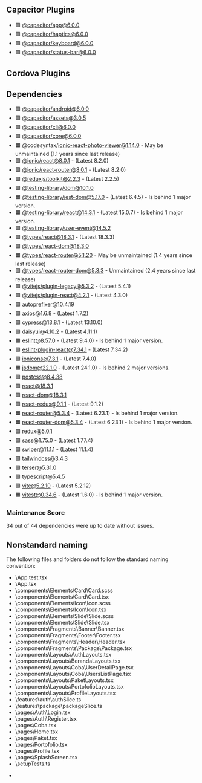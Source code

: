 ## Capacitor Plugins

- 🟩 [@capacitor/app@6.0.0](https://github.com/ionic-team/capacitor-plugins.git)
- 🟩 [@capacitor/haptics@6.0.0](https://github.com/ionic-team/capacitor-plugins.git)
- 🟩 [@capacitor/keyboard@6.0.0](https://github.com/ionic-team/capacitor-plugins.git)
- 🟩 [@capacitor/status-bar@6.0.0](https://github.com/ionic-team/capacitor-plugins.git)
## Cordova Plugins

## Dependencies

- 🟩 [@capacitor/android@6.0.0](https://github.com/ionic-team/capacitor.git)
- 🟩 [@capacitor/assets@3.0.5](https://github.com/ionic-team/capacitor-assets.git)
- 🟩 [@capacitor/cli@6.0.0](https://github.com/ionic-team/capacitor.git)
- 🟩 [@capacitor/core@6.0.0](https://github.com/ionic-team/capacitor.git)
- 🟧 @codesyntax/ionic-react-photo-viewer@1.14.0 - May be unmaintained (1.1 years since last release)
- 🟩 [@ionic/react@8.0.1](https://github.com/ionic-team/ionic-framework.git) - (Latest 8.2.0)
- 🟩 [@ionic/react-router@8.0.1](https://github.com/ionic-team/ionic-framework.git) - (Latest 8.2.0)
- 🟩 [@reduxjs/toolkit@2.2.3](https://github.com/reduxjs/redux-toolkit.git) - (Latest 2.2.5)
- 🟩 [@testing-library/dom@10.1.0](https://github.com/testing-library/dom-testing-library.git)
- 🟧 [@testing-library/jest-dom@5.17.0](https://github.com/testing-library/jest-dom.git) - (Latest 6.4.5) - Is behind 1 major version.
- 🟧 [@testing-library/react@14.3.1](https://github.com/testing-library/react-testing-library.git) - (Latest 15.0.7) - Is behind 1 major version.
- 🟩 [@testing-library/user-event@14.5.2](https://github.com/testing-library/user-event.git)
- 🟩 [@types/react@18.3.1](https://github.com/DefinitelyTyped/DefinitelyTyped.git) - (Latest 18.3.3)
- 🟩 [@types/react-dom@18.3.0](https://github.com/DefinitelyTyped/DefinitelyTyped.git)
- 🟧 [@types/react-router@5.1.20](https://github.com/DefinitelyTyped/DefinitelyTyped.git) - May be unmaintained (1.4 years since last release)
- 🟥 [@types/react-router-dom@5.3.3](https://github.com/DefinitelyTyped/DefinitelyTyped.git) - Unmaintained (2.4 years since last release)
- 🟩 [@vitejs/plugin-legacy@5.3.2](https://github.com/vitejs/vite.git) - (Latest 5.4.1)
- 🟩 [@vitejs/plugin-react@4.2.1](https://github.com/vitejs/vite-plugin-react.git) - (Latest 4.3.0)
- 🟩 [autoprefixer@10.4.19](https://github.com/postcss/autoprefixer.git)
- 🟩 [axios@1.6.8](https://github.com/axios/axios.git) - (Latest 1.7.2)
- 🟩 [cypress@13.8.1](https://github.com/cypress-io/cypress.git) - (Latest 13.10.0)
- 🟩 [daisyui@4.10.2](https://github.com/saadeghi/daisyui.git) - (Latest 4.11.1)
- 🟧 [eslint@8.57.0](https://github.com/eslint/eslint.git) - (Latest 9.4.0) - Is behind 1 major version.
- 🟩 [eslint-plugin-react@7.34.1](https://github.com/jsx-eslint/eslint-plugin-react.git) - (Latest 7.34.2)
- 🟩 [ionicons@7.3.1](https://github.com/ionic-team/ionicons.git) - (Latest 7.4.0)
- 🟧 [jsdom@22.1.0](https://github.com/jsdom/jsdom.git) - (Latest 24.1.0) - Is behind 2 major versions.
- 🟩 [postcss@8.4.38](https://github.com/postcss/postcss.git)
- 🟩 [react@18.3.1](https://github.com/facebook/react.git)
- 🟩 [react-dom@18.3.1](https://github.com/facebook/react.git)
- 🟩 [react-redux@9.1.1](https://github.com/reduxjs/react-redux.git) - (Latest 9.1.2)
- 🟧 [react-router@5.3.4](https://github.com/remix-run/react-router.git) - (Latest 6.23.1) - Is behind 1 major version.
- 🟧 [react-router-dom@5.3.4](https://github.com/remix-run/react-router.git) - (Latest 6.23.1) - Is behind 1 major version.
- 🟩 [redux@5.0.1](https://github.com/reduxjs/redux.git)
- 🟩 [sass@1.75.0](https://github.com/sass/dart-sass.git) - (Latest 1.77.4)
- 🟩 [swiper@11.1.1](https://github.com/nolimits4web/Swiper.git) - (Latest 11.1.4)
- 🟩 [tailwindcss@3.4.3](https://github.com/tailwindlabs/tailwindcss.git)
- 🟩 [terser@5.31.0](https://github.com/terser/terser.git)
- 🟩 [typescript@5.4.5](https://github.com/Microsoft/TypeScript.git)
- 🟩 [vite@5.2.10](https://github.com/vitejs/vite.git) - (Latest 5.2.12)
- 🟧 [vitest@0.34.6](https://github.com/vitest-dev/vitest.git) - (Latest 1.6.0) - Is behind 1 major version.
### Maintenance Score
34 out of 44 dependencies were up to date without issues.



## Nonstandard naming
The following files and folders do not follow the standard naming convention:

- \App.test.tsx
- \App.tsx
- \components\Elements\Card\Card.scss
- \components\Elements\Card\Card.tsx
- \components\Elements\Icon\Icon.scss
- \components\Elements\Icon\Icon.tsx
- \components\Elements\Slide\Slide.scss
- \components\Elements\Slide\Slide.tsx
- \components\Fragments\Banner\Banner.tsx
- \components\Fragments\Footer\Footer.tsx
- \components\Fragments\Header\Header.tsx
- \components\Fragments\Package\Package.tsx
- \components\Layouts\AuthLayouts.tsx
- \components\Layouts\BerandaLayouts.tsx
- \components\Layouts\Coba\UserDetailPage.tsx
- \components\Layouts\Coba\UsersListPage.tsx
- \components\Layouts\PaketLayouts.tsx
- \components\Layouts\PortofolioLayouts.tsx
- \components\Layouts\ProfileLayouts.tsx
- \features\auth\authSlice.ts
- \features\package\packageSlice.ts
- \pages\Auth\Login.tsx
- \pages\Auth\Register.tsx
- \pages\Coba.tsx
- \pages\Home.tsx
- \pages\Paket.tsx
- \pages\Portofolio.tsx
- \pages\Profile.tsx
- \pages\SplashScreen.tsx
- \setupTests.ts
* 